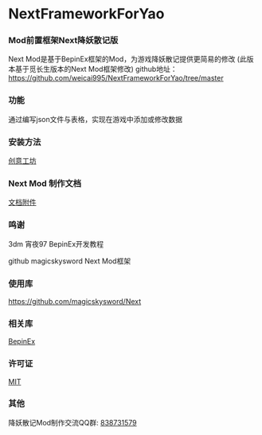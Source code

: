 # NextFrameworkForYao
### Mod前置框架Next降妖散记版

Next Mod是基于BepinEx框架的Mod，为游戏降妖散记提供更简易的修改 (此版本基于觅长生版本的Next Mod框架修改)
github地址： https://github.com/weicai995/NextFrameworkForYao/tree/master

### 功能

通过编写json文件与表格，实现在游戏中添加或修改数据

### 安装方法

[创意工坊](https://steamcommunity.com/sharedfiles/filedetails/?id=2983765143)

### Next Mod 制作文档

[文档附件](https://github.com/weicai995/NextFrameworkForYao/blob/master/Next%20Mod%E5%88%B6%E4%BD%9C%E6%96%87%E6%A1%A3.md)

### 鸣谢

3dm 宵夜97 BepinEx开发教程 

github magicskysword Next Mod框架

### 使用库

https://github.com/magicskysword/Next

### 相关库

[BepinEx](https://github.com/BepInEx/BepInEx)

### 许可证

[MIT](https://opensource.org/license/mit/)

### 其他

降妖散记Mod制作交流QQ群: [838731579](http:/qm.qq.com/cgi-bin/qm/qr?_wv=1027&k=71pn4IMZ9DDoLn0nVlV2F-btox0raK8Q&authKey=sxwpatjXsg2gDayaDTU9uo58%2Bei7mt7pUIUNJL87vhqHcuHXw%2Flpwhl7ZAoKjtZ6&noverify=0&group_code=838731579)